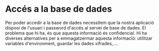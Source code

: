 # Accés a la base de dades
Per poder accedir a la base de dades necessitem que la nostra aplicació disposi de l'usuari i password d'accés al servei de base de dades. El problema que hi ha, és que aquesta informació és confidencial. Hi ha diverses alternatives per a emmagatzermar aquesta informació: utilitzar variables d'environment, guardar les dades xifrades,....  